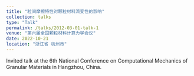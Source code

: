 ```yaml
---
title: "粒间摩擦特性对颗粒材料流变性的影响"
collection: talks
type: "Talk"
permalink: /talks/2012-03-01-talk-1
venue: "第六届全国颗粒材料计算力学会议"
date: 2022-10-21
location: "浙江省 杭州市"
---
```


Invited talk at the 6th National Conference on Computational Mechanics of Granular Materials in Hangzhou, China.
